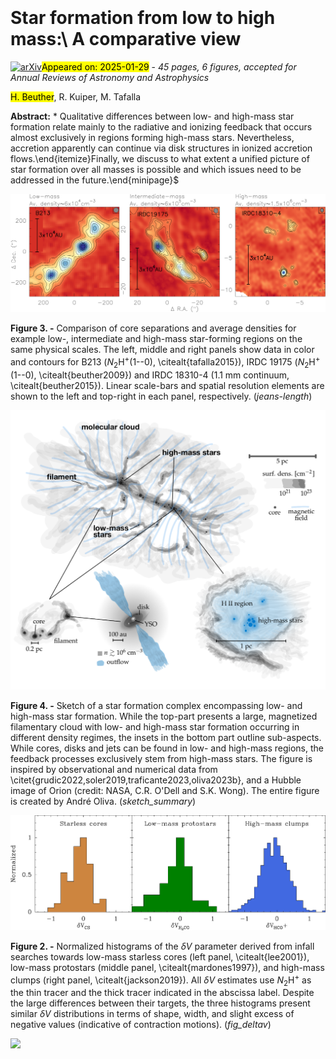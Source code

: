 <div class="macros" style="visibility:hidden;">
$\newcommand{\ensuremath}{}$
$\newcommand{\xspace}{}$
$\newcommand{\object}[1]{\texttt{#1}}$
$\newcommand{\farcs}{{.}''}$
$\newcommand{\farcm}{{.}'}$
$\newcommand{\arcsec}{''}$
$\newcommand{\arcmin}{'}$
$\newcommand{\ion}[2]{#1#2}$
$\newcommand{\textsc}[1]{\textrm{#1}}$
$\newcommand{\hl}[1]{\textrm{#1}}$
$\newcommand{\footnote}[1]{}$
$\newcommand{\MTnote}[1]{ {\color{red} [MT: ~#1]}}$
$\newcommand{\aj}{AJ}$
$\newcommand{\araa}{ARA\&A}$
$\newcommand{\apj}{ApJ}$
$\newcommand{\apjl}{ApJ}$
$\newcommand{\apjs}{ApJS}$
$\newcommand{\ao}{Appl.~Opt.}$
$\newcommand{\apss}{Ap\&SS}$
$\newcommand{\aap}{A\&A}$
$\newcommand{\aapr}{A\&A~Rev.}$
$\newcommand{\aaps}{A\&AS}$
$\newcommand{\azh}{AZh}$
$\newcommand{\baas}{BAAS}$
$\newcommand{\jrasc}{JRASC}$
$\newcommand{\memras}{MmRAS}$
$\newcommand{\mnras}{MNRAS}$
$\newcommand{\pra}{Phys.~Rev.~A}$
$\newcommand{\prb}{Phys.~Rev.~B}$
$\newcommand{\prc}{Phys.~Rev.~C}$
$\newcommand{\prd}{Phys.~Rev.~D}$
$\newcommand{\pre}{Phys.~Rev.~E}$
$\newcommand{\prl}{Phys.~Rev.~Lett.}$
$\newcommand{\pasp}{PASP}$
$\newcommand{\pasj}{PASJ}$
$\newcommand{\qjras}{QJRAS}$
$\newcommand{\skytel}{S\&T}$
$\newcommand{\solphys}{Sol.~Phys.}$
$\newcommand{\sovast}{Soviet~Ast.}$
$\newcommand{\ssr}{Space~Sci.~Rev.}$
$\newcommand{\zap}{ZAp}$
$\newcommand{\nat}{Nature}$
$\newcommand{\iaucirc}{IAU~Circ.}$
$\newcommand{\aplett}{Astrophys.~Lett.}$
$\newcommand{\apspr}{Astrophys.~Space~Phys.~Res.}$
$\newcommand{\bain}{Bull.~Astron.~Inst.~Netherlands}$
$\newcommand{\fcp}{Fund.~Cosmic~Phys.}$
$\newcommand{\gca}{Geochim.~Cosmochim.~Acta}$
$\newcommand{\grl}{Geophys.~Res.~Lett.}$
$\newcommand{\jcp}{J.~Chem.~Phys.}$
$\newcommand{\jgr}{J.~Geophys.~Res.}$
$\newcommand{\jqsrt}{J.~Quant.~Spec.~Radiat.~Transf.}$
$\newcommand{\memsai}{Mem.~Soc.~Astron.~Italiana}$
$\newcommand{\nphysa}{Nucl.~Phys.~A}$
$\newcommand{\physrep}{Phys.~Rep.}$
$\newcommand{\physscr}{Phys.~Scr}$
$\newcommand{\planss}{Planet.~Space~Sci.}$
$\newcommand{\procspie}{Proc.~SPIE}$</div>



<div id="title">

# Star formation from low to high mass:\ A comparative view

</div>
<div id="comments">

[![arXiv](https://img.shields.io/badge/arXiv-2501.16866-b31b1b.svg)](https://arxiv.org/abs/2501.16866)<mark>Appeared on: 2025-01-29</mark> -  _45 pages, 6 figures, accepted for Annual Reviews of Astronomy and Astrophysics_

</div>
<div id="authors">

<mark>H. Beuther</mark>, R. Kuiper, M. Tafalla

</div>
<div id="abstract">

**Abstract:** * Qualitative differences between low- and high-mass star formation relate mainly to the radiative and ionizing feedback that occurs almost exclusively in regions forming high-mass stars. Nevertheless, accretion apparently can continue via disk structures in ionized accretion flows.\end{itemize}Finally, we discuss to what extent a unified picture of star formation over all masses is possible and which issues need to be addressed in the future.\end{minipage}$

</div>

<div id="div_fig1">

<img src="tmp_2501.16866/./images/fig4.png" alt="Fig3" width="100%"/>

**Figure 3. -** Comparison of core separations and average densities for example low-, intermediate and high-mass star-forming regions on the same physical scales. The left, middle and right panels show data in color and contours for B213 ($N_2$H$^+$(1--0), \citealt{tafalla2015}), IRDC 19175 ($N_2$H$^+$(1--0), \citealt{beuther2009}) and IRDC 18310-4 (1.1 mm continuum, \citealt{beuther2015}). Linear scale-bars and spatial resolution elements are shown to the left and top-right in each panel, respectively. (*jeans-length*)

</div>
<div id="div_fig2">

<img src="tmp_2501.16866/./images/fig6.png" alt="Fig4" width="100%"/>

**Figure 4. -** Sketch of a star formation complex encompassing low- and high-mass star formation. While the top-part presents a large, magnetized filamentary cloud with low- and high-mass star formation occurring in different density regimes, the insets in the bottom part outline sub-aspects. While cores, disks and jets can be found in low- and high-mass regions, the feedback processes exclusively stem from high-mass stars. The figure is inspired by observational and numerical data from \citet{grudic2022,soler2019,traficante2023,oliva2023b}, and a Hubble image of Orion (credit: NASA, C.R. O'Dell and S.K. Wong). The entire figure is created by André Oliva. (*sketch_summary*)

</div>
<div id="div_fig3">

<img src="tmp_2501.16866/./images/fig2.png" alt="Fig2" width="100%"/>

**Figure 2. -** Normalized histograms of the $\delta V$ parameter derived from
infall searches towards low-mass
starless cores (left panel, \citealt{lee2001}), low-mass
protostars (middle panel, \citealt{mardones1997}), and high-mass clumps
(right panel, \citealt{jackson2019}). All $\delta V$ estimates use
$N_2$H$^+$ as the thin tracer and the thick tracer indicated in the
abscissa label. Despite the large differences between their targets, the three
histograms present similar $\delta V$ distributions in terms of shape, width,
and slight excess of negative values (indicative of contraction motions). (*fig_deltav*)

</div><div id="qrcode"><img src=https://api.qrserver.com/v1/create-qr-code/?size=100x100&data="https://arxiv.org/abs/2501.16866"></div>